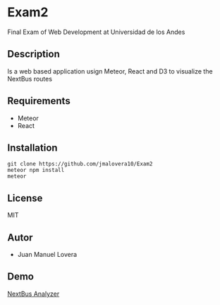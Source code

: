 # Exam2
Final Exam of Web Development at Universidad de los Andes

## Description
Is a web based application usign Meteor, React and D3 to visualize the NextBus routes

## Requirements
- Meteor
- React

## Installation
```
git clone https://github.com/jmalovera10/Exam2
meteor npm install
meteor
```

## License 
MIT

## Autor
- Juan Manuel Lovera

## Demo
[NextBus Analyzer](https://nextbus-analyzer.herokuapp.com/)

